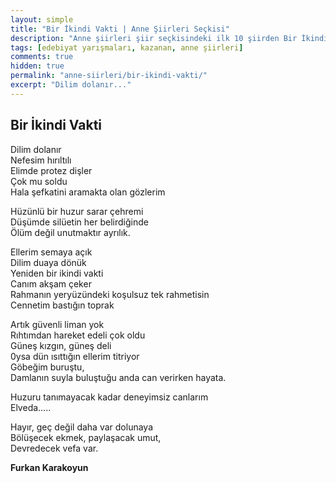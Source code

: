 ```yaml
---
layout: simple
title: "Bir İkindi Vakti | Anne Şiirleri Seçkisi"
description: "Anne şiirleri şiir seçkisindeki ilk 10 şiirden Bir İkindi Vakti şiiri..."
tags: [edebiyat yarışmaları, kazanan, anne şiirleri]
comments: true
hidden: true
permalink: "anne-siirleri/bir-ikindi-vakti/"
excerpt: "Dilim dolanır..."
---
```


## Bir İkindi Vakti

Dilim dolanır  
Nefesim hırıltılı  
Elimde protez dişler  
Çok mu soldu  
Hala şefkatini aramakta olan gözlerim  
  
Hüzünlü bir huzur sarar çehremi  
Düşümde silüetin her belirdiğinde   
Ölüm değil unutmaktır ayrılık.  
  
Ellerim semaya açık  
Dilim duaya dönük  	
Yeniden bir ikindi vakti  
Canım akşam çeker  
Rahmanın yeryüzündeki koşulsuz tek rahmetisin  
Cennetim bastığın toprak  
  
Artık güvenli liman yok   	
Rıhtımdan hareket edeli çok oldu  
Güneş kızgın, güneş deli  
0ysa dün ısıttığın ellerim titriyor  
Göbeğim buruştu,  
Damlanın suyla buluştuğu anda can verirken hayata.  
  
  
Huzuru tanımayacak kadar deneyimsiz canlarım  
Elveda…..  
  
  
Hayır, geç değil daha var dolunaya  
Bölüşecek ekmek, paylaşacak umut,  
Devredecek vefa var.  

**Furkan Karakoyun**
